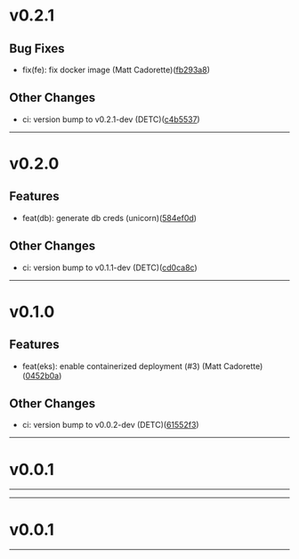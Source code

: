 # v0.2.1

## Bug Fixes
* fix(fe): fix docker image (Matt Cadorette)([fb293a8](https://github.com/unicorn-rentals-04/unicorn-trading/commit/fb293a895ac3975487195e0f5c6977bfc01ebbcf))
## Other Changes
* ci: version bump to v0.2.1-dev (DETC)([c4b5537](https://github.com/unicorn-rentals-04/unicorn-trading/commit/c4b5537d67d8317ade176ce70dcad05a7b0a10be))
---
# v0.2.0

## Features
* feat(db): generate db creds (unicorn)([584ef0d](https://github.com/unicorn-rentals-04/unicorn-trading/commit/584ef0d0cb1deb236a98b71a301a30ffccfddc07))
## Other Changes
* ci: version bump to v0.1.1-dev (DETC)([cd0ca8c](https://github.com/unicorn-rentals-04/unicorn-trading/commit/cd0ca8c249cb5694326e8044a814cc6624c2beac))
---
# v0.1.0

## Features
* feat(eks): enable containerized deployment (#3) (Matt Cadorette)([0452b0a](https://github.com/unicorn-rentals-04/unicorn-trading/commit/0452b0a1b1f2574546db1a5f969062f15cdc7480))
## Other Changes
* ci: version bump to v0.0.2-dev (DETC)([61552f3](https://github.com/unicorn-rentals-04/unicorn-trading/commit/61552f3b593b68e2c4a14d469b6de84ac1c1771e))
---
# v0.0.1


---
---
# v0.0.1


---
